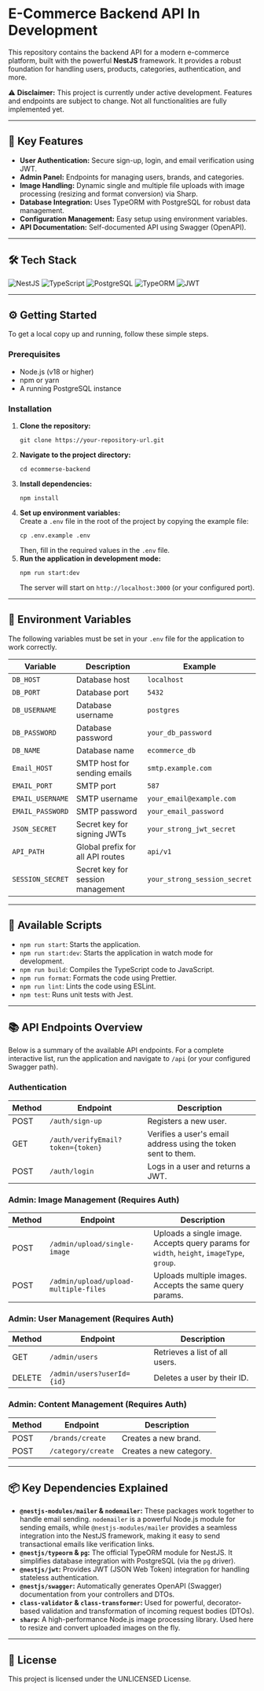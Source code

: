 <!DOCTYPE html>
<html lang="en">
<head>
    <meta charset="UTF-8">
    <meta name="viewport" content="width=device-width, initial-scale=1.0">
   
</head>
<body>

<h1>
    E-Commerce Backend API 
    <span class="badge badge-dev">In Development</span>
</h1>

<p>
    This repository contains the backend API for a modern e-commerce platform, built with the powerful <strong>NestJS</strong> framework. It provides a robust foundation for handling users, products, categories, authentication, and more.
</p>

<div class="note">
  <p>⚠️ <strong>Disclaimer:</strong> This project is currently under active development. Features and endpoints are subject to change. Not all functionalities are fully implemented yet.</p>
</div>

<hr>

<h2>🚀 Key Features</h2>
<ul>
    <li><strong>User Authentication:</strong> Secure sign-up, login, and email verification using JWT.</li>
    <li><strong>Admin Panel:</strong> Endpoints for managing users, brands, and categories.</li>
    <li><strong>Image Handling:</strong> Dynamic single and multiple file uploads with image processing (resizing and format conversion) via Sharp.</li>
    <li><strong>Database Integration:</strong> Uses TypeORM with PostgreSQL for robust data management.</li>
    <li><strong>Configuration Management:</strong> Easy setup using environment variables.</li>
    <li><strong>API Documentation:</strong> Self-documented API using Swagger (OpenAPI).</li>
</ul>

<hr>

<h2>🛠️ Tech Stack</h2>
<p>
    <img src="https://img.shields.io/badge/NestJS-%23E0234E.svg?style=for-the-badge&logo=nestjs&logoColor=white" alt="NestJS">
    <img src="https://img.shields.io/badge/TypeScript-%233178C6.svg?style=for-the-badge&logo=typescript&logoColor=white" alt="TypeScript">
    <img src="https://img.shields.io/badge/PostgreSQL-%23316192.svg?style=for-the-badge&logo=postgresql&logoColor=white" alt="PostgreSQL">
    <img src="https://img.shields.io/badge/TypeORM-FF471A.svg?style=for-the-badge" alt="TypeORM">
    <img src="https://img.shields.io/badge/JWT-black.svg?style=for-the-badge&logo=JSON%20web%20tokens" alt="JWT">
</p>

<hr>

<h2>⚙️ Getting Started</h2>
<p>To get a local copy up and running, follow these simple steps.</p>

<h3>Prerequisites</h3>
<ul>
    <li>Node.js (v18 or higher)</li>
    <li>npm or yarn</li>
    <li>A running PostgreSQL instance</li>
</ul>

<h3>Installation</h3>
<ol>
    <li><strong>Clone the repository:</strong>
        <pre><code>git clone https://your-repository-url.git</code></pre>
    </li>
    <li><strong>Navigate to the project directory:</strong>
        <pre><code>cd ecommerse-backend</code></pre>
    </li>
    <li><strong>Install dependencies:</strong>
        <pre><code>npm install</code></pre>
    </li>
    <li>
        <strong>Set up environment variables:</strong><br>
        Create a <code>.env</code> file in the root of the project by copying the example file:
        <pre><code>cp .env.example .env</code></pre>
        Then, fill in the required values in the <code>.env</code> file.
    </li>
    <li><strong>Run the application in development mode:</strong>
        <pre><code>npm run start:dev</code></pre>
        The server will start on <code>http://localhost:3000</code> (or your configured port).
    </li>
</ol>

<hr>

<h2>🔑 Environment Variables</h2>
<p>The following variables must be set in your <code>.env</code> file for the application to work correctly.</p>
<table>
    <thead>
        <tr>
            <th>Variable</th>
            <th>Description</th>
            <th>Example</th>
        </tr>
    </thead>
    <tbody>
        <tr>
            <td><code>DB_HOST</code></td>
            <td>Database host</td>
            <td><code>localhost</code></td>
        </tr>
        <tr>
            <td><code>DB_PORT</code></td>
            <td>Database port</td>
            <td><code>5432</code></td>
        </tr>
        <tr>
            <td><code>DB_USERNAME</code></td>
            <td>Database username</td>
            <td><code>postgres</code></td>
        </tr>
        <tr>
            <td><code>DB_PASSWORD</code></td>
            <td>Database password</td>
            <td><code>your_db_password</code></td>
        </tr>
        <tr>
            <td><code>DB_NAME</code></td>
            <td>Database name</td>
            <td><code>ecommerce_db</code></td>
        </tr>
        <tr>
            <td><code>Email_HOST</code></td>
            <td>SMTP host for sending emails</td>
            <td><code>smtp.example.com</code></td>
        </tr>
        <tr>
            <td><code>EMAIL_PORT</code></td>
            <td>SMTP port</td>
            <td><code>587</code></td>
        </tr>
        <tr>
            <td><code>EMAIL_USERNAME</code></td>
            <td>SMTP username</td>
            <td><code>your_email@example.com</code></td>
        </tr>
        <tr>
            <td><code>EMAIL_PASSWORD</code></td>
            <td>SMTP password</td>
            <td><code>your_email_password</code></td>
        </tr>
        <tr>
            <td><code>JSON_SECRET</code></td>
            <td>Secret key for signing JWTs</td>
            <td><code>your_strong_jwt_secret</code></td>
        </tr>
        <tr>
            <td><code>API_PATH</code></td>
            <td>Global prefix for all API routes</td>
            <td><code>api/v1</code></td>
        </tr>
        <tr>
            <td><code>SESSION_SECRET</code></td>
            <td>Secret key for session management</td>
            <td><code>your_strong_session_secret</code></td>
        </tr>
    </tbody>
</table>

<hr>

<h2>📜 Available Scripts</h2>
<ul>
    <li><code>npm run start</code>: Starts the application.</li>
    <li><code>npm run start:dev</code>: Starts the application in watch mode for development.</li>
    <li><code>npm run build</code>: Compiles the TypeScript code to JavaScript.</li>
    <li><code>npm run format</code>: Formats the code using Prettier.</li>
    <li><code>npm run lint</code>: Lints the code using ESLint.</li>
    <li><code>npm test</code>: Runs unit tests with Jest.</li>
</ul>

<hr>

<h2>📚 API Endpoints Overview</h2>
<p>Below is a summary of the available API endpoints. For a complete interactive list, run the application and navigate to <code>/api</code> (or your configured Swagger path).</p>

<h3>Authentication</h3>
<table>
    <thead>
        <tr>
            <th>Method</th>
            <th>Endpoint</th>
            <th>Description</th>
        </tr>
    </thead>
    <tbody>
        <tr>
            <td><span class="badge badge-post">POST</span></td>
            <td><code>/auth/sign-up</code></td>
            <td>Registers a new user.</td>
        </tr>
        <tr>
            <td><span class="badge badge-get">GET</span></td>
            <td><code>/auth/verifyEmail?token={token}</code></td>
            <td>Verifies a user's email address using the token sent to them.</td>
        </tr>
        <tr>
            <td><span class="badge badge-post">POST</span></td>
            <td><code>/auth/login</code></td>
            <td>Logs in a user and returns a JWT.</td>
        </tr>
    </tbody>
</table>

<h3>Admin: Image Management (Requires Auth)</h3>
<table>
    <thead>
        <tr>
            <th>Method</th>
            <th>Endpoint</th>
            <th>Description</th>
        </tr>
    </thead>
    <tbody>
        <tr>
            <td><span class="badge badge-post">POST</span></td>
            <td><code>/admin/upload/single-image</code></td>
            <td>Uploads a single image. Accepts query params for <code>width</code>, <code>height</code>, <code>imageType</code>, <code>group</code>.</td>
        </tr>
        <tr>
            <td><span class="badge badge-post">POST</span></td>
            <td><code>/admin/upload/upload-multiple-files</code></td>
            <td>Uploads multiple images. Accepts the same query params.</td>
        </tr>
    </tbody>
</table>

<h3>Admin: User Management (Requires Auth)</h3>
<table>
    <thead>
        <tr>
            <th>Method</th>
            <th>Endpoint</th>
            <th>Description</th>
        </tr>
    </thead>
    <tbody>
        <tr>
            <td><span class="badge badge-get">GET</span></td>
            <td><code>/admin/users</code></td>
            <td>Retrieves a list of all users.</td>
        </tr>
        <tr>
            <td><span class="badge badge-delete">DELETE</span></td>
            <td><code>/admin/users?userId={id}</code></td>
            <td>Deletes a user by their ID.</td>
        </tr>
    </tbody>
</table>

<h3>Admin: Content Management (Requires Auth)</h3>
<table>
    <thead>
        <tr>
            <th>Method</th>
            <th>Endpoint</th>
            <th>Description</th>
        </tr>
    </thead>
    <tbody>
        <tr>
            <td><span class="badge badge-post">POST</span></td>
            <td><code>/brands/create</code></td>
            <td>Creates a new brand.</td>
        </tr>
        <tr>
            <td><span class="badge badge-post">POST</span></td>
            <td><code>/category/create</code></td>
            <td>Creates a new category.</td>
        </tr>
    </tbody>
</table>

<hr>

<h2>📦 Key Dependencies Explained</h2>
<ul>
    <li>
        <strong><code>@nestjs-modules/mailer</code> & <code>nodemailer</code>:</strong>
        These packages work together to handle email sending. <code>nodemailer</code> is a powerful Node.js module for sending emails, while <code>@nestjs-modules/mailer</code> provides a seamless integration into the NestJS framework, making it easy to send transactional emails like verification links.
    </li>
    <li><strong><code>@nestjs/typeorm</code> & <code>pg</code>:</strong> The official TypeORM module for NestJS. It simplifies database integration with PostgreSQL (via the <code>pg</code> driver).</li>
    <li><strong><code>@nestjs/jwt</code>:</strong> Provides JWT (JSON Web Token) integration for handling stateless authentication.</li>
    <li><strong><code>@nestjs/swagger</code>:</strong> Automatically generates OpenAPI (Swagger) documentation from your controllers and DTOs.</li>
    <li><strong><code>class-validator</code> & <code>class-transformer</code>:</strong> Used for powerful, decorator-based validation and transformation of incoming request bodies (DTOs).</li>
    <li><strong><code>sharp</code>:</strong> A high-performance Node.js image processing library. Used here to resize and convert uploaded images on the fly.</li>
</ul>

<hr>

<h2>📜 License</h2>
<p>This project is licensed under the UNLICENSED License.</p>

</body>
</html>
